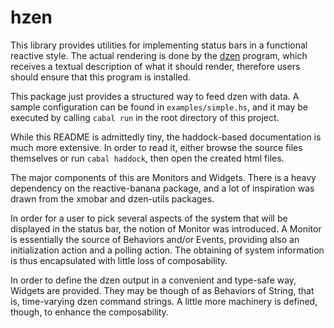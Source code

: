 hzen
====

This library provides utilities for implementing status bars in a functional reactive style.
The actual rendering is done by the [dzen](github.com/robm/dzen) program, which receives a
textual description of what it should render, therefore users should ensure that this program
is installed.

This package just provides a structured way to feed dzen with data. A sample configuration can
be found in `examples/simple.hs`, and it may be executed by calling `cabal run` in the root
directory of this project.

While this README is admittedly tiny, the haddock-based documentation is much more extensive.
In order to read it, either browse the source files themselves or run `cabal haddock`, then
open the created html files.

The major components of this are Monitors and Widgets. There is a heavy dependency on the
reactive-banana package, and a lot of inspiration was drawn from the xmobar and dzen-utils
packages.

In order for a user to pick several aspects of the system that will be displayed in the
status bar, the notion of Monitor was introduced. A Monitor is essentially the source of
Behaviors and/or Events, providing also an initialization action and a polling action.
The obtaining of system information is thus encapsulated with little loss of composability.

In order to define the dzen output in a convenient and type-safe way, Widgets
are provided. They may be though of as Behaviors of String, that is, time-varying
dzen command strings. A little more machinery is defined, though, to enhance
the composability.
